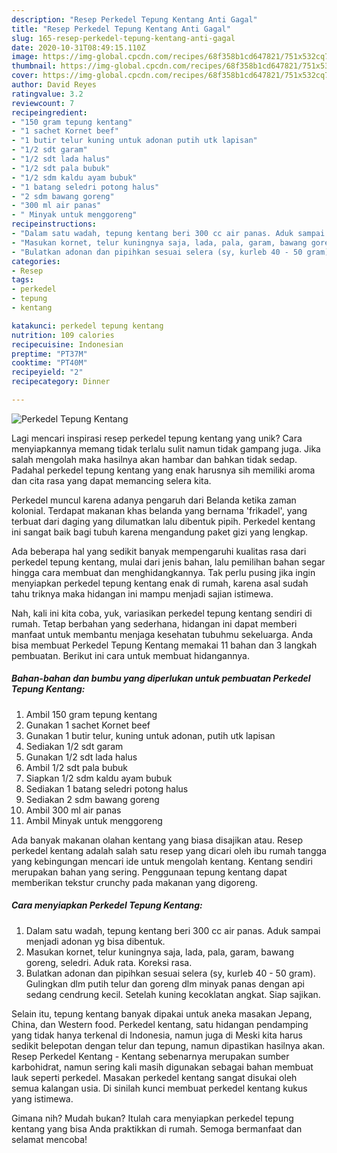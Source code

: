 ```yaml
---
description: "Resep Perkedel Tepung Kentang Anti Gagal"
title: "Resep Perkedel Tepung Kentang Anti Gagal"
slug: 165-resep-perkedel-tepung-kentang-anti-gagal
date: 2020-10-31T08:49:15.110Z
image: https://img-global.cpcdn.com/recipes/68f358b1cd647821/751x532cq70/perkedel-tepung-kentang-foto-resep-utama.jpg
thumbnail: https://img-global.cpcdn.com/recipes/68f358b1cd647821/751x532cq70/perkedel-tepung-kentang-foto-resep-utama.jpg
cover: https://img-global.cpcdn.com/recipes/68f358b1cd647821/751x532cq70/perkedel-tepung-kentang-foto-resep-utama.jpg
author: David Reyes
ratingvalue: 3.2
reviewcount: 7
recipeingredient:
- "150 gram tepung kentang"
- "1 sachet Kornet beef"
- "1 butir telur kuning untuk adonan putih utk lapisan"
- "1/2 sdt garam"
- "1/2 sdt lada halus"
- "1/2 sdt pala bubuk"
- "1/2 sdm kaldu ayam bubuk"
- "1 batang seledri potong halus"
- "2 sdm bawang goreng"
- "300 ml air panas"
- " Minyak untuk menggoreng"
recipeinstructions:
- "Dalam satu wadah, tepung kentang beri 300 cc air panas. Aduk sampai menjadi adonan yg bisa dibentuk."
- "Masukan kornet, telur kuningnya saja, lada, pala, garam, bawang goreng, seledri. Aduk rata. Koreksi rasa."
- "Bulatkan adonan dan pipihkan sesuai selera (sy, kurleb 40 - 50 gram). Gulingkan dlm putih telur dan goreng dlm minyak panas dengan api sedang cendrung kecil. Setelah kuning kecoklatan angkat. Siap sajikan."
categories:
- Resep
tags:
- perkedel
- tepung
- kentang

katakunci: perkedel tepung kentang 
nutrition: 109 calories
recipecuisine: Indonesian
preptime: "PT37M"
cooktime: "PT40M"
recipeyield: "2"
recipecategory: Dinner

---
```



![Perkedel Tepung Kentang](https://img-global.cpcdn.com/recipes/68f358b1cd647821/751x532cq70/perkedel-tepung-kentang-foto-resep-utama.jpg)

Lagi mencari inspirasi resep perkedel tepung kentang yang unik? Cara menyiapkannya memang tidak terlalu sulit namun tidak gampang juga. Jika salah mengolah maka hasilnya akan hambar dan bahkan tidak sedap. Padahal perkedel tepung kentang yang enak harusnya sih memiliki aroma dan cita rasa yang dapat memancing selera kita.

Perkedel muncul karena adanya pengaruh dari Belanda ketika zaman kolonial. Terdapat makanan khas belanda yang bernama &#39;frikadel&#39;, yang terbuat dari daging yang dilumatkan lalu dibentuk pipih. Perkedel kentang ini sangat baik bagi tubuh karena mengandung paket gizi yang lengkap.

Ada beberapa hal yang sedikit banyak mempengaruhi kualitas rasa dari perkedel tepung kentang, mulai dari jenis bahan, lalu pemilihan bahan segar hingga cara membuat dan menghidangkannya. Tak perlu pusing jika ingin menyiapkan perkedel tepung kentang enak di rumah, karena asal sudah tahu triknya maka hidangan ini mampu menjadi sajian istimewa.


Nah, kali ini kita coba, yuk, variasikan perkedel tepung kentang sendiri di rumah. Tetap berbahan yang sederhana, hidangan ini dapat memberi manfaat untuk membantu menjaga kesehatan tubuhmu sekeluarga. Anda bisa membuat Perkedel Tepung Kentang memakai 11 bahan dan 3 langkah pembuatan. Berikut ini cara untuk membuat hidangannya.

<!--inarticleads1-->

##### Bahan-bahan dan bumbu yang diperlukan untuk pembuatan Perkedel Tepung Kentang:

1. Ambil 150 gram tepung kentang
1. Gunakan 1 sachet Kornet beef
1. Gunakan 1 butir telur, kuning untuk adonan, putih utk lapisan
1. Sediakan 1/2 sdt garam
1. Gunakan 1/2 sdt lada halus
1. Ambil 1/2 sdt pala bubuk
1. Siapkan 1/2 sdm kaldu ayam bubuk
1. Sediakan 1 batang seledri potong halus
1. Sediakan 2 sdm bawang goreng
1. Ambil 300 ml air panas
1. Ambil  Minyak untuk menggoreng


Ada banyak makanan olahan kentang yang biasa disajikan atau. Resep perkedel kentang adalah salah satu resep yang dicari oleh ibu rumah tangga yang kebingungan mencari ide untuk mengolah kentang. Kentang sendiri merupakan bahan yang sering. Penggunaan tepung kentang dapat memberikan tekstur crunchy pada makanan yang digoreng. 

<!--inarticleads2-->

##### Cara menyiapkan Perkedel Tepung Kentang:

1. Dalam satu wadah, tepung kentang beri 300 cc air panas. Aduk sampai menjadi adonan yg bisa dibentuk.
1. Masukan kornet, telur kuningnya saja, lada, pala, garam, bawang goreng, seledri. Aduk rata. Koreksi rasa.
1. Bulatkan adonan dan pipihkan sesuai selera (sy, kurleb 40 - 50 gram). Gulingkan dlm putih telur dan goreng dlm minyak panas dengan api sedang cendrung kecil. Setelah kuning kecoklatan angkat. Siap sajikan.


Selain itu, tepung kentang banyak dipakai untuk aneka masakan Jepang, China, dan Western food. Perkedel kentang, satu hidangan pendamping yang tidak hanya terkenal di Indonesia, namun juga di Meski kita harus sedikit belepotan dengan telur dan tepung, namun dipastikan hasilnya akan. Resep Perkedel Kentang - Kentang sebenarnya merupakan sumber karbohidrat, namun sering kali masih digunakan sebagai bahan membuat lauk seperti perkedel. Masakan perkedel kentang sangat disukai oleh semua kalangan usia. Di sinilah kunci membuat perkedel kentang kukus yang istimewa. 

Gimana nih? Mudah bukan? Itulah cara menyiapkan perkedel tepung kentang yang bisa Anda praktikkan di rumah. Semoga bermanfaat dan selamat mencoba!
